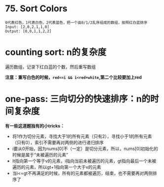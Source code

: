 # 75. Sort Colors
```
0代表红色，1代表白色，2代表蓝色，把一个由0/1/2乱序组成的数组，按照红白蓝排序
Input: [2,0,2,1,1,0]
Output: [0,0,1,1,2,2]
```

# counting sort: n的复杂度

遍历数组，记录下红白蓝的个数，然后重写数组

**注意：重写白色的时候，```red<=i && i<red+white```,第二个比较要加上red**

# one-pass: 三向切分的快速排序：n的时间复杂度
**有一些这道题独有的小tricks：**
* 将1作为切分元素，寻找大于1的所有元素（只有2），寻找小于1的所有元素（只有0），索引不需要再对两侧的进行递归排序
* i要从0开始，因为nums[0]不（一定）是切分元素，所以，nums[0]初始化的时候是属于“未被遍历的元素”
* lt指向第一个等于v的元素，i指向当前未被遍历的元素，gt指向最后一个未被遍历的元素，所以gt+1指向第一个大于v的元素
* 当i<=gt不再满足的时候，所有的元素都被遍历，结束，也不需要再对两侧排序了
